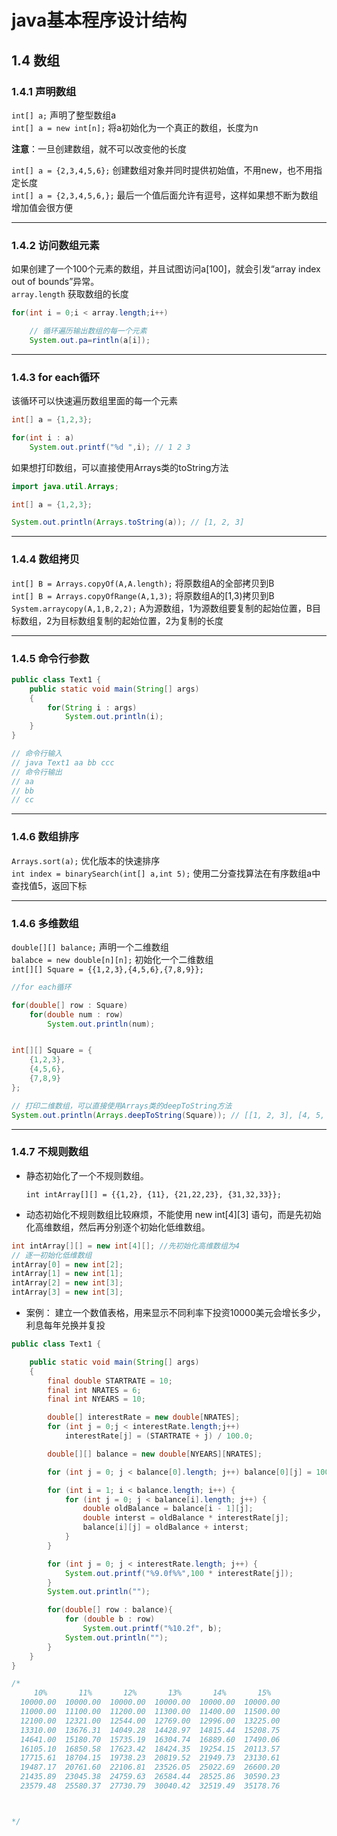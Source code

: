 # java基本程序设计结构
## 1.4 数组
### 1.4.1 声明数组
`int[] a;` 声明了整型数组a  
`int[] a = new int[n];` 将a初始化为一个真正的数组，长度为n    

**注意**：一旦创建数组，就不可以改变他的长度  

`int[] a = {2,3,4,5,6};` 创建数组对象并同时提供初始值，不用new，也不用指定长度  
`int[] a = {2,3,4,5,6,};`  最后一个值后面允许有逗号，这样如果想不断为数组增加值会很方便  
___
### 1.4.2 访问数组元素
如果创建了一个100个元素的数组，并且试图访问a[100]，就会引发“array index out of bounds”异常。  
`array.length` 获取数组的长度
```java
for(int i = 0;i < array.length;i++)

    // 循环遍历输出数组的每一个元素
    System.out.pa=rintln(a[i]);
```
___
### 1.4.3 for each循环
该循环可以快速遍历数组里面的每一个元素
```java
int[] a = {1,2,3};

for(int i : a)
    System.out.printf("%d ",i); // 1 2 3 
```
如果想打印数组，可以直接使用Arrays类的toString方法
```java
import java.util.Arrays;

int[] a = {1,2,3};

System.out.println(Arrays.toString(a)); // [1, 2, 3]
```
___
### 1.4.4 数组拷贝
`int[] B = Arrays.copyOf(A,A.length);`  将原数组A的全部拷贝到B  
`int[] B = Arrays.copyOfRange(A,1,3);`  将原数组A的[1,3)拷贝到B  
`System.arraycopy(A,1,B,2,2);` A为源数组，1为源数组要复制的起始位置，B目标数组，2为目标数组复制的起始位置，2为复制的长度
___
### 1.4.5 命令行参数
```java
public class Text1 {
    public static void main(String[] args)
    {
        for(String i : args)
            System.out.println(i);
    }
}

// 命令行输入
// java Text1 aa bb ccc
// 命令行输出 
// aa 
// bb 
// cc
```
___
### 1.4.6 数组排序
`Arrays.sort(a);` 优化版本的快速排序  
`int index = binarySearch(int[] a,int 5);` 使用二分查找算法在有序数组a中查找值5，返回下标
___
### 1.4.6 多维数组
`double[][] balance;` 声明一个二维数组  
`balabce = new double[n][n];` 初始化一个二维数组  
`int[][] Square = {{1,2,3},{4,5,6},{7,8,9}};`
```java
//for each循环

for(double[] row : Square)
    for(double num : row)
        System.out.println(num);


int[][] Square = {
    {1,2,3},
    {4,5,6},
    {7,8,9}
};

// 打印二维数组，可以直接使用Arrays类的deepToString方法
System.out.println(Arrays.deepToString(Square)); // [[1, 2, 3], [4, 5, 6], [7, 8, 9]]
```
___
### 1.4.7 不规则数组
+ 静态初始化了一个不规则数组。  

    `int intArray[][] = {{1,2}, {11}, {21,22,23}, {31,32,33}};` 

+ 动态初始化不规则数组比较麻烦，不能使用 new int[4][3] 语句，而是先初始化高维数组，然后再分别逐个初始化低维数组。
```java
int intArray[][] = new int[4][]; //先初始化高维数组为4
// 逐一初始化低维数组
intArray[0] = new int[2];
intArray[1] = new int[1];
intArray[2] = new int[3];
intArray[3] = new int[3];
```
+ 案例：
建立一个数值表格，用来显示不同利率下投资10000美元会增长多少，利息每年兑换并复投
```java
public class Text1 {

    public static void main(String[] args)
    {
        final double STARTRATE = 10;
        final int NRATES = 6;
        final int NYEARS = 10;

        double[] interestRate = new double[NRATES];
        for (int j = 0;j < interestRate.length;j++)
            interestRate[j] = (STARTRATE + j) / 100.0;

        double[][] balance = new double[NYEARS][NRATES];

        for (int j = 0; j < balance[0].length; j++) balance[0][j] = 10000;

        for (int i = 1; i < balance.length; i++) {
            for (int j = 0; j < balance[i].length; j++) {
                double oldBalance = balance[i - 1][j];
                double interst = oldBalance * interestRate[j];
                balance[i][j] = oldBalance + interst;
            }
        }

        for (int j = 0; j < interestRate.length; j++) {
            System.out.printf("%9.0f%%",100 * interestRate[j]);
        }
        System.out.println("");

        for(double[] row : balance){
            for (double b : row)
                System.out.printf("%10.2f", b);
            System.out.println("");
        }
    }
}

/*
     10%       11%       12%       13%       14%       15%
  10000.00  10000.00  10000.00  10000.00  10000.00  10000.00
  11000.00  11100.00  11200.00  11300.00  11400.00  11500.00
  12100.00  12321.00  12544.00  12769.00  12996.00  13225.00
  13310.00  13676.31  14049.28  14428.97  14815.44  15208.75
  14641.00  15180.70  15735.19  16304.74  16889.60  17490.06
  16105.10  16850.58  17623.42  18424.35  19254.15  20113.57
  17715.61  18704.15  19738.23  20819.52  21949.73  23130.61
  19487.17  20761.60  22106.81  23526.05  25022.69  26600.20
  21435.89  23045.38  24759.63  26584.44  28525.86  30590.23
  23579.48  25580.37  27730.79  30040.42  32519.49  35178.76



*/
```